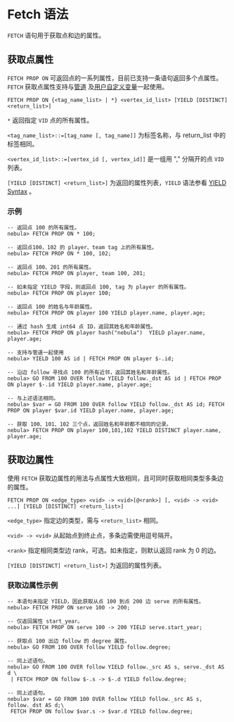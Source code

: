 # Fetch 语法

`FETCH` 语句用于获取点和边的属性。

## 获取点属性

`FETCH PROP ON` 可返回点的一系列属性，目前已支持一条语句返回多个点属性。`FETCH` 获取点属性支持与[管道](../../3.language-structure/pipe-syntax.md) 及[用户自定义变量](../../3.language-structure/user-defined-variables.md)一起使用。

```ngql
FETCH PROP ON {<tag_name_list> | *} <vertex_id_list> [YIELD [DISTINCT] <return_list>]
```

`*` 返回指定 `VID` 点的所有属性。

`<tag_name_list>::=[tag_name [, tag_name]]` 为标签名称，与 return_list 中的标签相同。

`<vertex_id_list>::=[vertex_id [, vertex_id]]` 是一组用 "," 分隔开的点 `VID` 列表。

`[YIELD [DISTINCT] <return_list>]` 为返回的属性列表，`YIELD` 语法参看 [YIELD Syntax](yield-syntax.md) 。

### 示例

```ngql
-- 返回点 100 的所有属性。
nebula> FETCH PROP ON * 100;

-- 返回点100，102 的 player、team tag 上的所有属性。
nebula> FETCH PROP ON * 100, 102;

-- 返回点 100、201 的所有属性。
nebula> FETCH PROP ON player, team 100, 201;

-- 如未指定 YIELD 字段，则返回点 100, tag 为 player 的所有属性。
nebula> FETCH PROP ON player 100;

-- 返回点 100 的姓名与年龄属性。
nebula> FETCH PROP ON player 100 YIELD player.name, player.age;

-- 通过 hash 生成 int64 点 ID，返回其姓名和年龄属性。
nebula> FETCH PROP ON player hash("nebula")  YIELD player.name, player.age;

-- 支持与管道一起使用
nebula> YIELD 100 AS id | FETCH PROP ON player $-.id;

-- 沿边 follow 寻找点 100 的所有近邻，返回其姓名和年龄属性。
nebula> GO FROM 100 OVER follow YIELD follow._dst AS id | FETCH PROP ON player $-.id YIELD player.name, player.age;

-- 与上述语法相同。
nebula> $var = GO FROM 100 OVER follow YIELD follow._dst AS id; FETCH PROP ON player $var.id YIELD player.name, player.age;

-- 获取 100、101、102 三个点，返回姓名和年龄都不相同的记录。
nebula> FETCH PROP ON player 100,101,102 YIELD DISTINCT player.name, player.age;

```

## 获取边属性

使用 `FETCH` 获取边属性的用法与点属性大致相同，且可同时获取相同类型多条边的属性。

```ngql
FETCH PROP ON <edge_type> <vid> -> <vid>[@<rank>] [, <vid> -> <vid> ...] [YIELD [DISTINCT] <return_list>]
```

`<edge_type>` 指定边的类型，需与 `<return_list>` 相同。

`<vid> -> <vid>` 从起始点到终止点，多条边需使用逗号隔开。

`<rank>` 指定相同类型边 rank，可选。如未指定，则默认返回 rank 为 0 的边。

`[YIELD [DISTINCT] <return_list>]` 为返回的属性列表。

### 获取边属性示例

```ngql
-- 本语句未指定 YIELD，因此获取从点 100 到点 200 边 serve 的所有属性。
nebula> FETCH PROP ON serve 100 -> 200;

-- 仅返回属性 start_year。
nebula> FETCH PROP ON serve 100 -> 200 YIELD serve.start_year;

-- 获取点 100 出边 follow 的 degree 属性。
nebula> GO FROM 100 OVER follow YIELD follow.degree;

-- 同上述语句。
nebula> GO FROM 100 OVER follow YIELD follow._src AS s, serve._dst AS d \
 | FETCH PROP ON follow $-.s -> $-.d YIELD follow.degree;

-- 同上述语句。
nebula> $var = GO FROM 100 OVER follow YIELD follow._src AS s, follow._dst AS d;\
 FETCH PROP ON follow $var.s -> $var.d YIELD follow.degree;
```
